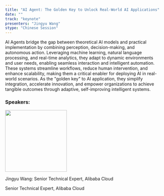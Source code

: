 ```yaml
---
title: "AI Agent: The Golden Key to Unlock Real-World AI Applications"
date: ""
track: "keynote"
presenters: "Jingyu Wang"
stype: "Chinese Session"
---
```


AI Agents bridge the gap between theoretical AI models and practical implementation by combining perception, decision-making, and autonomous action. Leveraging machine learning, natural language processing, and real-time analytics, they adapt to dynamic environments and user needs, enabling seamless interaction and intelligent automation. These systems streamline workflows, reduce human intervention, and enhance scalability, making them a critical enabler for deploying AI in real-world scenarios. As the "golden key" to AI application, they simplify integration, accelerate innovation, and empower organizations to achieve tangible outcomes through adaptive, self-improving intelligent systems.

### Speakers:


<img src="https://sessionize.com/image/3561-400o400o1-fwLc6u433NK9hCNeTMQsxv.png" width="200" /><br/>

Jingyu Wang: Senior Technical Expert, Alibaba Cloud

Senior Technical Expert, Alibaba Cloud

